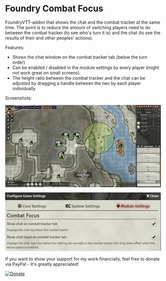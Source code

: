 # Foundry Combat Focus

FoundryVTT-addon that shows the chat and the combat tracker at the same time. The point is to reduce the amount of 
switching players need to do between the combat tracker (to see who's turn it is) and the chat (to see the results 
of their and other peoples' actions).  

Features:

- Shows the chat window on the combat tracker tab (below the turn order)
- Can be enabled / disabled in the module settings by every player (might not work great on small screens).
- The height ratio between the combat tracker and the chat can be adjusted by dragging a handle between the two by each player individually

Screenshots: 

![Foundry Combat Focus in action](Screenshot.jpg "Foundry Combat Focus in action")

![Combat Focus Settings](screenshots/Settings.jpg "Combat Tracker to Chat ratio setting")

If you want to show your support for my work financially, feel free to donate via PayPal - it's greatly appreciated! 

[![Donate](https://img.shields.io/badge/Donate-PayPal-green.svg)](https://www.paypal.com/cgi-bin/webscr?cmd=_s-xclick&hosted_button_id=JTE9BL67E6TUL&source=url)
